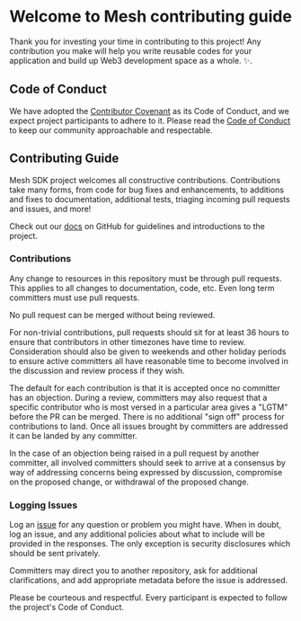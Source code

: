 # Welcome to Mesh contributing guide

Thank you for investing your time in contributing to this project! Any contribution you make will help you write reusable codes for your application and build up Web3 development space as a whole. :sparkles:. 

## Code of Conduct

We have adopted the [Contributor Covenant](https://www.contributor-covenant.org/) as its Code of Conduct, and we expect project participants to adhere to it. Please read the [Code of Conduct](./CODE_OF_CONDUCT.md) to keep our community approachable and respectable.

## Contributing Guide

Mesh SDK project welcomes all constructive contributions. Contributions take many forms, from code for bug fixes and enhancements, to additions and fixes to documentation, additional tests, triaging incoming pull requests and issues, and more!

Check out our [docs](https://github.com/MeshJS/mesh/tree/main/docs) on GitHub for guidelines and introductions to the project.

### Contributions

Any change to resources in this repository must be through pull requests. This applies to all changes to documentation, code, etc. Even long term committers must use pull requests.

No pull request can be merged without being reviewed.

For non-trivial contributions, pull requests should sit for at least 36 hours to ensure that contributors in other timezones have time to review. Consideration should also be given to weekends and other holiday periods to ensure active committers all have reasonable time to become involved in the discussion and review process if they wish.

The default for each contribution is that it is accepted once no committer has an objection. During a review, committers may also request that a specific contributor who is most versed in a particular area gives a "LGTM" before the PR can be merged. There is no additional "sign off" process for contributions to land. Once all issues brought by committers are addressed it can be landed by any committer.

In the case of an objection being raised in a pull request by another committer, all involved committers should seek to arrive at a consensus by way of addressing concerns being expressed by discussion, compromise on the proposed change, or withdrawal of the proposed change.

### Logging Issues

Log an [issue](https://github.com/MeshJS/mesh/issues) for any question or problem you might have. When in doubt, log an issue, and any additional policies about what to include will be provided in the responses. The only exception is security disclosures which should be sent privately.

Committers may direct you to another repository, ask for additional clarifications, and add appropriate metadata before the issue is addressed.

Please be courteous and respectful. Every participant is expected to follow the project's Code of Conduct.